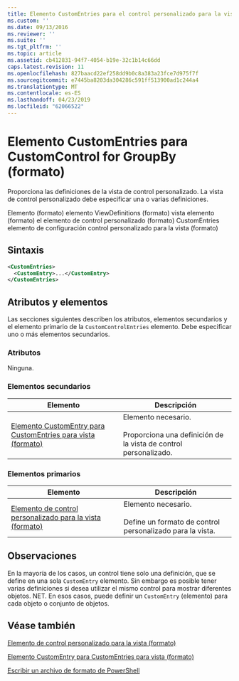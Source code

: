 ```yaml
---
title: Elemento CustomEntries para el control personalizado para la vista (formato) | Microsoft Docs
ms.custom: ''
ms.date: 09/13/2016
ms.reviewer: ''
ms.suite: ''
ms.tgt_pltfrm: ''
ms.topic: article
ms.assetid: cb412831-94f7-4054-b19e-32c1b14c66dd
caps.latest.revision: 11
ms.openlocfilehash: 827baacd22ef258dd9b0c8a383a23fce7d975f7f
ms.sourcegitcommit: e7445ba8203da304286c591ff513900ad1c244a4
ms.translationtype: MT
ms.contentlocale: es-ES
ms.lasthandoff: 04/23/2019
ms.locfileid: "62066522"
---
```

# <a name="customentries-element-for-customcontrol-for-view-format"></a>Elemento CustomEntries para CustomControl for GroupBy (formato)

Proporciona las definiciones de la vista de control personalizado. La vista de control personalizado debe especificar una o varias definiciones.

Elemento (formato) elemento ViewDefinitions (formato) vista elemento (formato) el elemento de control personalizado (formato) CustomEntries elemento de configuración control personalizado para la vista (formato)

## <a name="syntax"></a>Sintaxis

```xml
<CustomEntries>
  <CustomEntry>...</CustomEntry>
</CustomEntries>
```

## <a name="attributes-and-elements"></a>Atributos y elementos

Las secciones siguientes describen los atributos, elementos secundarios y el elemento primario de la `CustomControlEntries` elemento. Debe especificar uno o más elementos secundarios.

### <a name="attributes"></a>Atributos

Ninguna.

### <a name="child-elements"></a>Elementos secundarios

|Elemento|Descripción|
|-------------|-----------------|
|[Elemento CustomEntry para CustomEntries para vista (formato)](./customentry-element-for-customentries-for-customcontrol-for-view-format.md)|Elemento necesario.<br /><br /> Proporciona una definición de la vista de control personalizado.|

### <a name="parent-elements"></a>Elementos primarios

|Elemento|Descripción|
|-------------|-----------------|
|[Elemento de control personalizado para la vista (formato)](./customcontrol-element-for-view-format.md)|Elemento necesario.<br /><br /> Define un formato de control personalizado para la vista.|

## <a name="remarks"></a>Observaciones

En la mayoría de los casos, un control tiene solo una definición, que se define en una sola `CustomEntry` elemento. Sin embargo es posible tener varias definiciones si desea utilizar el mismo control para mostrar diferentes objetos. NET. En esos casos, puede definir un `CustomEntry` (elemento) para cada objeto o conjunto de objetos.

## <a name="see-also"></a>Véase también

[Elemento de control personalizado para la vista (formato)](./customcontrol-element-for-view-format.md)

[Elemento CustomEntry para CustomEntries para vista (formato)](./customentry-element-for-customentries-for-customcontrol-for-view-format.md)

[Escribir un archivo de formato de PowerShell](./writing-a-powershell-formatting-file.md)
